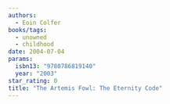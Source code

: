 ```yaml
---
authors:
  - Eoin Colfer
books/tags:
  - unowned
  - childhood
date: 2004-07-04
params:
  isbn13: "9780786819140"
  year: "2003"
star_rating: 0
title: "The Artemis Fowl: The Eternity Code"
---
```


<!--more-->
